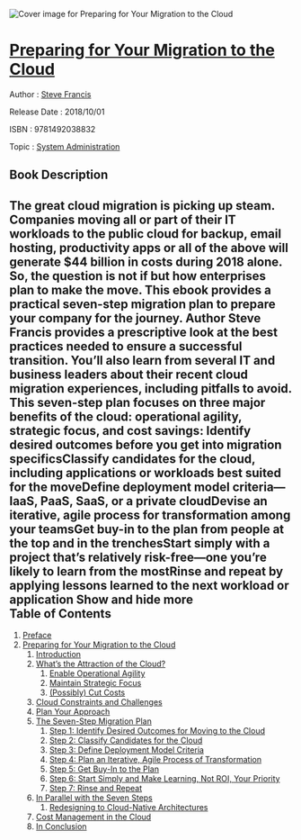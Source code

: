 ![Cover image for Preparing for Your Migration to the Cloud](https://imgdetail.ebookreading.net/cover/cover/system_admin/EB9781492038832.jpg)

[Preparing for Your Migration to the Cloud](https://ebookreading.net/view/book/Preparing+for+Your+Migration+to+the+Cloud-EB9781492038832_1.html "Preparing for Your Migration to the Cloud")
====================================================================================================================

Author : [Steve Francis](https://ebookreading.net/search/author/Steve+Francis)

Release Date : 2018/10/01

ISBN : 9781492038832

Topic : [System Administration](https://ebookreading.net/search/category/system-administration)

Book Description
-----------------

 The great cloud migration is picking up steam. Companies moving all or part of their IT workloads to the public cloud for backup, email hosting, productivity apps or all of the above will generate $44 billion in costs during 2018 alone. So, the question is not if but how enterprises plan to make the move. This ebook provides a practical seven-step migration plan to prepare your company for the journey.
Author Steve Francis provides a prescriptive look at the best practices needed to ensure a successful transition. You’ll also learn from several IT and business leaders about their recent cloud migration experiences, including pitfalls to avoid. This seven-step plan focuses on three major benefits of the cloud: operational agility, strategic focus, and cost savings:
Identify desired outcomes before you get into migration specificsClassify candidates for the cloud, including applications or workloads best suited for the moveDefine deployment model criteria—IaaS, PaaS, SaaS, or a private cloudDevise an iterative, agile process for transformation among your teamsGet buy-in to the plan from people at the top and in the trenchesStart simply with a project that’s relatively risk-free—one you’re likely to learn from the mostRinse and repeat by applying lessons learned to the next workload or application        Show and hide more                
Table of Contents
-----------------

1. [Preface](https://ebookreading.net/view/book/Preparing+for+Your+Migration+to+the+Cloud-EB9781492038832_5.html#idm140474158077072)
1. [Preparing for Your Migration to the Cloud](https://ebookreading.net/view/book/Preparing+for+Your+Migration+to+the+Cloud-EB9781492038832_6.html#idm140474158069840)
    1. [Introduction](https://ebookreading.net/view/book/Preparing+for+Your+Migration+to+the+Cloud-EB9781492038832_6.html#idm140474158068464)
    1. [What’s the Attraction of the Cloud?](https://ebookreading.net/view/book/Preparing+for+Your+Migration+to+the+Cloud-EB9781492038832_6.html#idm140474158074064)
        1. [Enable Operational Agility](https://ebookreading.net/view/book/Preparing+for+Your+Migration+to+the+Cloud-EB9781492038832_6.html#idm140474158039088)
        1. [Maintain Strategic Focus](https://ebookreading.net/view/book/Preparing+for+Your+Migration+to+the+Cloud-EB9781492038832_6.html#idm140474158040096)
        1. [(Possibly) Cut Costs](https://ebookreading.net/view/book/Preparing+for+Your+Migration+to+the+Cloud-EB9781492038832_6.html#idm140474158011264)
    1. [Cloud Constraints and Challenges](https://ebookreading.net/view/book/Preparing+for+Your+Migration+to+the+Cloud-EB9781492038832_6.html#idm140474157964544)
    1. [Plan Your Approach](https://ebookreading.net/view/book/Preparing+for+Your+Migration+to+the+Cloud-EB9781492038832_6.html#idm140474157944336)
    1. [The Seven-Step Migration Plan](https://ebookreading.net/view/book/Preparing+for+Your+Migration+to+the+Cloud-EB9781492038832_6.html#idm140474157924480)
        1. [Step 1: Identify Desired Outcomes for Moving to the Cloud](https://ebookreading.net/view/book/Preparing+for+Your+Migration+to+the+Cloud-EB9781492038832_6.html#idm140474157933792)
        1. [Step 2: Classify Candidates for the Cloud](https://ebookreading.net/view/book/Preparing+for+Your+Migration+to+the+Cloud-EB9781492038832_6.html#idm140474157916336)
        1. [Step 3: Define Deployment Model Criteria](https://ebookreading.net/view/book/Preparing+for+Your+Migration+to+the+Cloud-EB9781492038832_6.html#idm140474157829664)
        1. [Step 4: Plan an Iterative, Agile Process of Transformation](https://ebookreading.net/view/book/Preparing+for+Your+Migration+to+the+Cloud-EB9781492038832_6.html#idm140474157746736)
        1. [Step 5: Get Buy-In to the Plan](https://ebookreading.net/view/book/Preparing+for+Your+Migration+to+the+Cloud-EB9781492038832_6.html#idm140474157719488)
        1. [Step 6: Start Simply and Make Learning, Not ROI, Your Priority](https://ebookreading.net/view/book/Preparing+for+Your+Migration+to+the+Cloud-EB9781492038832_6.html#idm140474157709984)
        1. [Step 7: Rinse and Repeat](https://ebookreading.net/view/book/Preparing+for+Your+Migration+to+the+Cloud-EB9781492038832_6.html#idm140474157697872)
    1. [In Parallel with the Seven Steps](https://ebookreading.net/view/book/Preparing+for+Your+Migration+to+the+Cloud-EB9781492038832_6.html#idm140474157936336)
        1. [Redesigning to Cloud-Native Architectures](https://ebookreading.net/view/book/Preparing+for+Your+Migration+to+the+Cloud-EB9781492038832_6.html#idm140474157686384)
    1. [Cost Management in the Cloud](https://ebookreading.net/view/book/Preparing+for+Your+Migration+to+the+Cloud-EB9781492038832_6.html#idm140474157681984)
    1. [In Conclusion](https://ebookreading.net/view/book/Preparing+for+Your+Migration+to+the+Cloud-EB9781492038832_6.html#idm140474157657792)
